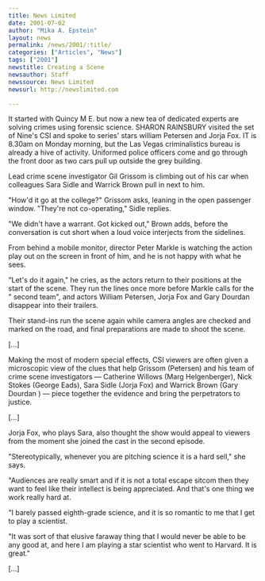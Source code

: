 ```yaml
---
title: News Limited
date: 2001-07-02
author: "Mika A. Epstein"
layout: news
permalink: /news/2001/:title/
categories: ["Articles", "News"]
tags: ["2001"]
newstitle: Creating a Scene  
newsauthor: Staff  
newssource: News Limited  
newsurl: http://newslimited.com

---
```

It started with Quincy M E. but now a new tea of dedicated experts are solving crimes using forensic science. SHARON RAINSBURY visited the set of Nine's CSI and spoke to series' stars william Petersen and Jorja Fox. IT is 8.30am on Monday morning, but the Las Vegas criminalistics bureau is already a hive of activity. Uniformed police officers come and go through the front door as two cars pull up outside the grey building. 

Lead crime scene investigator Gil Grissom is climbing out of his car when colleagues Sara Sidle and Warrick Brown pull in next to him. 

"How'd it go at the college?" Grissom asks, leaning in the open passenger window. "They're not co-operating," Sidle replies. 

"We didn't have a warrant. Got kicked out," Brown adds, before the conversation is cut short when a loud voice interjects from the sidelines. 

From behind a mobile monitor, director Peter Markle is watching the action play out on the screen in front of him, and he is not happy with what he sees. 

"Let's do it again," he cries, as the actors return to their positions at the start of the scene. They run the lines once more before Markle calls for the " second team", and actors William Petersen, Jorja Fox and Gary Dourdan disappear into their trailers. 

Their stand-ins run the scene again while camera angles are checked and marked on the road, and final preparations are made to shoot the scene. 

[...]

Making the most of modern special effects, CSI viewers are often given a microscopic view of the clues that help Grissom (Petersen) and his team of crime scene investigators &#8212; Catherine Willows (Marg Helgenberger), Nick Stokes (George Eads), Sara Sidle (Jorja Fox) and Warrick Brown (Gary Dourdan ) &#8212; piece together the evidence and bring the perpetrators to justice. 

[...]

Jorja Fox, who plays Sara, also thought the show would appeal to viewers from the moment she joined the cast in the second episode. 

"Stereotypically, whenever you are pitching science it is a hard sell," she says. 

"Audiences are really smart and if it is not a total escape sitcom then they want to feel like their intellect is being appreciated. And that's one thing we work really hard at. 

"I barely passed eighth-grade science, and it is so romantic to me that I get to play a scientist. 

"It was sort of that elusive faraway thing that I would never be able to be any good at, and here I am playing a star scientist who went to Harvard. It is great." 

[...] 

